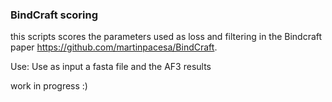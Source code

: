 ### BindCraft scoring

this scripts scores the parameters used as loss and filtering in the Bindcraft paper https://github.com/martinpacesa/BindCraft. 

Use:
Use as input a fasta file and the AF3 results

work in progress :) 

